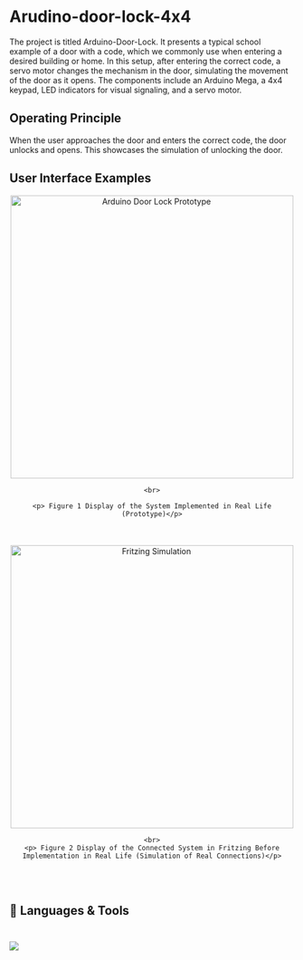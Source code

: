 # Arudino-door-lock-4x4

The project is titled Arduino-Door-Lock. It presents a typical school example of a door with a code, which we commonly use when entering a desired building or home. In this setup, after entering the correct code, a servo motor changes the mechanism in the door, simulating the movement of the door as it opens. The components include an Arduino Mega, a 4x4 keypad, LED indicators for visual signaling, and a servo motor.

## Operating Principle
When the user approaches the door and enters the correct code, the door unlocks and opens. This showcases the simulation of unlocking the door.

## User Interface Examples

<div style="text-align: center;"> 
    <img src="https://github.com/user-attachments/assets/859e570c-f832-4c88-81dc-fbc6dc1f929e" alt="Arduino Door Lock Prototype" width="500" height="500" />

    <br>

    <p> Figure 1 Display of the System Implemented in Real Life (Prototype)</p>

</div>
<br><br>

<div style="text-align: center;"> 
    <img src="https://github.com/user-attachments/assets/a2770356-c321-405f-bb8c-3260eb90e72b" alt="Fritzing Simulation" width="500" height="500" />

    <br>
    <p> Figure 2 Display of the Connected System in Fritzing Before Implementation in Real Life (Simulation of Real Connections)</p>

</div>

<br><br>

## 🧰 Languages & Tools <br><br>

<img src="https://skillicons.dev/icons?i=arduino,cpp"/>

